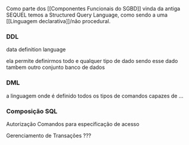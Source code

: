 Como parte dos [[Componentes Funcionais do SGBD]] vinda da antiga SEQUEL temos a Structured Query Language, como sendo a uma [[Linguagem declarativa]]/não procedural.

<h3>DDL</h3>
data definition language

ela permite definirmos todo e qualquer tipo de dado sendo esse dado tambem outro conjunto banco de dados

<h3>DML</h3>
a linguagem onde é definido todos os tipos de comandos capazes de ...


<h3>Composição SQL</h3>
Autorização
	Comandos para especificação de acesso

Gerenciamento de Transações
	???
